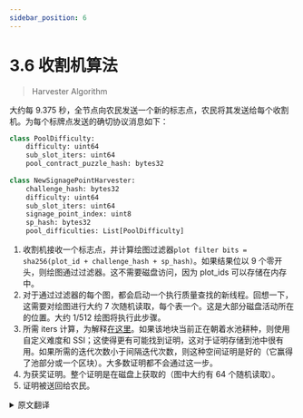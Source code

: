 ```yaml
---
sidebar_position: 6
---
```


# 3.6 收割机算法

> Harvester Algorithm

大约每 9.375 秒，全节点向农民发送一个新的标志点，农民将其发送给每个收割机。为每个标牌点发送的确切协议消息如下：

```python
class PoolDifficulty:
    difficulty: uint64
    sub_slot_iters: uint64
    pool_contract_puzzle_hash: bytes32
    
class NewSignagePointHarvester:
    challenge_hash: bytes32
    difficulty: uint64
    sub_slot_iters: uint64
    signage_point_index: uint8
    sp_hash: bytes32
    pool_difficulties: List[PoolDifficulty]
```

1. 收割机接收一个标志点，并计算绘图过滤器`plot filter bits = sha256(plot_id + challenge_hash + sp_hash)`。如果结果位以 9 个零开头，则绘图通过过滤器。这不需要磁盘访问，因为 plot_ids 可以存储在内存中。
2. 对于通过过滤器的每个图，都会启动一个执行质量查找的新线程。回想一下，这需要对绘图进行大约 7 次随机读取，每个表一个。这是大部分磁盘活动所在的位置。大约 1/512 绘图将执行此步骤。
3. 所需 iters 计算，为解释[在这里](/docs/03consensus/signage_points_and_infustion_points)。如果该地块当前正在朝着水池耕种，则使用自定义难度和 SSI；这使得更有可能找到证明，这对于证明存储到池中很有用。如果所需的迭代次数小于间隔迭代次数，则这种空间证明是好的（它赢得了池部分或一个区块）。大多数证明都不会通过这一步。
4. 为获奖证明。整个证明是在磁盘上获取的（图中大约有 64 个随机读取）。
5. 证明被送回给农民。

<details>
<summary>原文翻译</summary>

Approximately every 9.375 seconds, the full node sends a new signage point to the farmer, who sends it to each harvester.
The exact protocol message sent for each signage point is the following:

```python
class PoolDifficulty:
    difficulty: uint64
    sub_slot_iters: uint64
    pool_contract_puzzle_hash: bytes32
    
class NewSignagePointHarvester:
    challenge_hash: bytes32
    difficulty: uint64
    sub_slot_iters: uint64
    signage_point_index: uint8
    sp_hash: bytes32
    pool_difficulties: List[PoolDifficulty]
```


1. The harvester receives a signage point, and computes the plot filter `plot filter bits = sha256(plot_id + challenge_hash + sp_hash)`. If the resulting bits start with 9 zeroes, then the plot passes the filter. This does not require disk access, since the plot_ids can be stored in memory.
2. For each of the plots passing the filter, a new thread is started which performs the quality lookups. Recall that this requires around 7 random reads into the plot, one for each table.
This is where the majority of the disk activity will be. About 1/512 plots will perform this step.
3. The required iters are computed, as explained [here](/docs/03consensus/signage_points_and_infustion_points). A custom
difficulty and SSI is used if the plot is currently farming towards a pool; this makes it more likely that a proof will be found, which is useful for proving storage to a pool.
If the required iters is less than the interval iters, this proof of space is good (it has won pool partial or a block).
Most proofs will not pass this step.
5. For winning proofs. the whole proof is fetched on disk (approximately 64 random reads in the plot).
6. The proof is sent back to the farmer.

</details>
